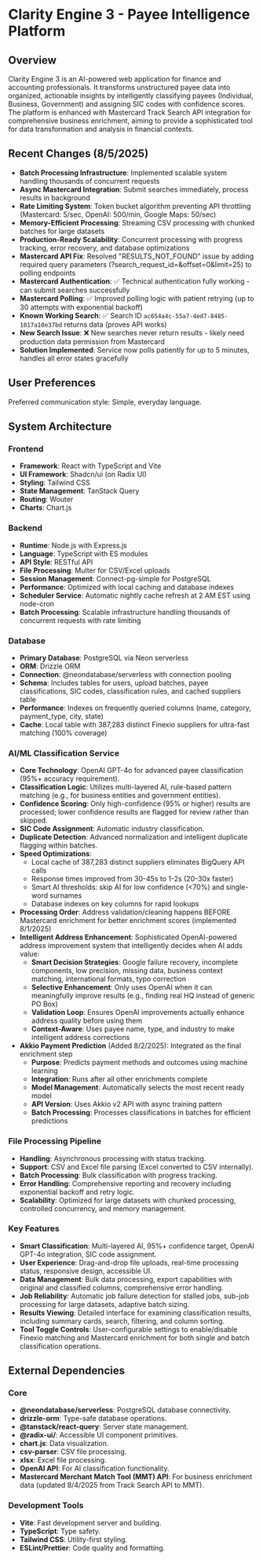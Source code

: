 # Clarity Engine 3 - Payee Intelligence Platform

## Overview
Clarity Engine 3 is an AI-powered web application for finance and accounting professionals. It transforms unstructured payee data into organized, actionable insights by intelligently classifying payees (Individual, Business, Government) and assigning SIC codes with confidence scores. The platform is enhanced with Mastercard Track Search API integration for comprehensive business enrichment, aiming to provide a sophisticated tool for data transformation and analysis in financial contexts.

## Recent Changes (8/5/2025)
- **Batch Processing Infrastructure**: Implemented scalable system handling thousands of concurrent requests
- **Async Mastercard Integration**: Submit searches immediately, process results in background
- **Rate Limiting System**: Token bucket algorithm preventing API throttling (Mastercard: 5/sec, OpenAI: 500/min, Google Maps: 50/sec)
- **Memory-Efficient Processing**: Streaming CSV processing with chunked batches for large datasets
- **Production-Ready Scalability**: Concurrent processing with progress tracking, error recovery, and database optimizations
- **Mastercard API Fix**: Resolved "RESULTS_NOT_FOUND" issue by adding required query parameters (?search_request_id=&offset=0&limit=25) to polling endpoints
- **Mastercard Authentication**: ✅ Technical authentication fully working - can submit searches successfully
- **Mastercard Polling**: ✅ Improved polling logic with patient retrying (up to 30 attempts with exponential backoff)
- **Known Working Search**: ✅ Search ID `ac654a4c-55a7-4ed7-8485-1817a10e37bd` returns data (proves API works)
- **New Search Issue**: ❌ New searches never return results - likely need production data permission from Mastercard
- **Solution Implemented**: Service now polls patiently for up to 5 minutes, handles all error states gracefully

## User Preferences
Preferred communication style: Simple, everyday language.

## System Architecture

### Frontend
- **Framework**: React with TypeScript and Vite
- **UI Framework**: Shadcn/ui (on Radix UI)
- **Styling**: Tailwind CSS
- **State Management**: TanStack Query
- **Routing**: Wouter
- **Charts**: Chart.js

### Backend
- **Runtime**: Node.js with Express.js
- **Language**: TypeScript with ES modules
- **API Style**: RESTful API
- **File Processing**: Multer for CSV/Excel uploads
- **Session Management**: Connect-pg-simple for PostgreSQL
- **Performance**: Optimized with local caching and database indexes
- **Scheduler Service**: Automatic nightly cache refresh at 2 AM EST using node-cron
- **Batch Processing**: Scalable infrastructure handling thousands of concurrent requests with rate limiting

### Database
- **Primary Database**: PostgreSQL via Neon serverless
- **ORM**: Drizzle ORM
- **Connection**: @neondatabase/serverless with connection pooling
- **Schema**: Includes tables for users, upload batches, payee classifications, SIC codes, classification rules, and cached suppliers table
- **Performance**: Indexes on frequently queried columns (name, category, payment_type, city, state)
- **Cache**: Local table with 387,283 distinct Finexio suppliers for ultra-fast matching (100% coverage)

### AI/ML Classification Service
- **Core Technology**: OpenAI GPT-4o for advanced payee classification (95%+ accuracy requirement).
- **Classification Logic**: Utilizes multi-layered AI, rule-based pattern matching (e.g., for business entities and government entities).
- **Confidence Scoring**: Only high-confidence (95% or higher) results are processed; lower confidence results are flagged for review rather than skipped.
- **SIC Code Assignment**: Automatic industry classification.
- **Duplicate Detection**: Advanced normalization and intelligent duplicate flagging within batches.
- **Speed Optimizations**: 
  - Local cache of 387,283 distinct suppliers eliminates BigQuery API calls
  - Response times improved from 30-45s to 1-2s (20-30x faster)
  - Smart AI thresholds: skip AI for low confidence (<70%) and single-word surnames
  - Database indexes on key columns for rapid lookups
- **Processing Order**: Address validation/cleaning happens BEFORE Mastercard enrichment for better enrichment scores (implemented 8/1/2025)
- **Intelligent Address Enhancement**: Sophisticated OpenAI-powered address improvement system that intelligently decides when AI adds value:
  - **Smart Decision Strategies**: Google failure recovery, incomplete components, low precision, missing data, business context matching, international formats, typo correction
  - **Selective Enhancement**: Only uses OpenAI when it can meaningfully improve results (e.g., finding real HQ instead of generic PO Box)
  - **Validation Loop**: Ensures OpenAI improvements actually enhance address quality before using them
  - **Context-Aware**: Uses payee name, type, and industry to make intelligent address corrections
- **Akkio Payment Prediction** (Added 8/2/2025): Integrated as the final enrichment step
  - **Purpose**: Predicts payment methods and outcomes using machine learning
  - **Integration**: Runs after all other enrichments complete
  - **Model Management**: Automatically selects the most recent ready model
  - **API Version**: Uses Akkio v2 API with async training pattern
  - **Batch Processing**: Processes classifications in batches for efficient predictions

### File Processing Pipeline
- **Handling**: Asynchronous processing with status tracking.
- **Support**: CSV and Excel file parsing (Excel converted to CSV internally).
- **Batch Processing**: Bulk classification with progress tracking.
- **Error Handling**: Comprehensive reporting and recovery including exponential backoff and retry logic.
- **Scalability**: Optimized for large datasets with chunked processing, controlled concurrency, and memory management.

### Key Features
- **Smart Classification**: Multi-layered AI, 95%+ confidence target, OpenAI GPT-4o integration, SIC code assignment.
- **User Experience**: Drag-and-drop file uploads, real-time processing status, responsive design, accessible UI.
- **Data Management**: Bulk data processing, export capabilities with original and classified columns, comprehensive error handling.
- **Job Reliability**: Automatic job failure detection for stalled jobs, sub-job processing for large datasets, adaptive batch sizing.
- **Results Viewing**: Detailed interface for examining classification results, including summary cards, search, filtering, and column sorting.
- **Tool Toggle Controls**: User-configurable settings to enable/disable Finexio matching and Mastercard enrichment for both single and batch classification operations.

## External Dependencies

### Core
- **@neondatabase/serverless**: PostgreSQL database connectivity.
- **drizzle-orm**: Type-safe database operations.
- **@tanstack/react-query**: Server state management.
- **@radix-ui/**: Accessible UI component primitives.
- **chart.js**: Data visualization.
- **csv-parser**: CSV file processing.
- **xlsx**: Excel file processing.
- **OpenAI API**: For AI classification functionality.
- **Mastercard Merchant Match Tool (MMT) API**: For business enrichment data (updated 8/4/2025 from Track Search API to MMT).

### Development Tools
- **Vite**: Fast development server and building.
- **TypeScript**: Type safety.
- **Tailwind CSS**: Utility-first styling.
- **ESLint/Prettier**: Code quality and formatting.